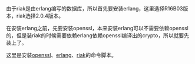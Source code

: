 由于riak是由erlang编写的数据库，所以首先要安装erlang，这里选择R16B03版本，riak选择2.0.4版本。

在安装erlang之前，先要安装openssl，本来安装erlang可以不需要依赖openssl的，但是装riak的时候需要依赖erlang依赖openssl编译出的crypto，所以就要先装上了。

这里是安装[openssl](https://github.com/ruanzhijun/share/blob/master/shell/install-erlang.sh)、[erlang](https://github.com/ruanzhijun/share/blob/master/shell/install-erlang.sh)、[riak](https://github.com/ruanzhijun/share/blob/master/shell/install-riak.sh)的命令脚本。